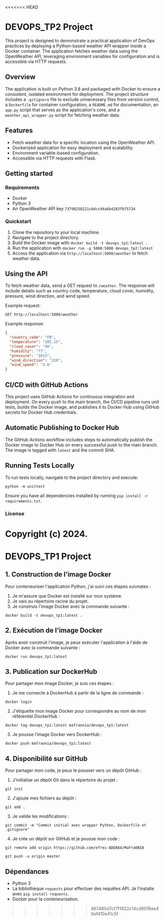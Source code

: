 <<<<<<< HEAD
# DEVOPS_TP2 Project

This project is designed to demonstrate a practical application of DevOps practices by deploying a Python-based weather API wrapper inside a Docker container. The application fetches weather data using the OpenWeather API, leveraging environment variables for configuration and is accessible via HTTP requests.

## Overview

The application is built on Python 3.8 and packaged with Docker to ensure a consistent, isolated environment for deployment. The project structure includes a `.gitignore` file to exclude unnecessary files from version control, a `Dockerfile` for container configuration, a `README.md` for documentation, an `app.py` script that serves as the application's core, and a `weather_api_wrapper.py` script for fetching weather data.

## Features

- Fetch weather data for a specific location using the OpenWeather API.
- Dockerized application for easy deployment and scalability.
- Environment variable-based configuration.
- Accessible via HTTP requests with Flask.

## Getting started

### Requirements

- Docker
- Python 3
- An OpenWeather API key `73798258221c6dcc94a6b4283fb75734`

### Quickstart

1. Clone the repository to your local machine.
2. Navigate to the project directory.
3. Build the Docker image with `docker build -t devops_tp2:latest .`
4. Run the application with `docker run -p 5000:5000 devops_tp2:latest`
5. Access the application via `http://localhost:5000/weather` to fetch weather data.

## Using the API

To fetch weather data, send a GET request to `/weather`. The response will include details such as country code, temperature, cloud cover, humidity, pressure, wind direction, and wind speed.

Example request:
```
GET http://localhost:5000/weather
```

Example response:
```json
{
  "country_code": "FR",
  "temperature": "285.15",
  "cloud_cover": "90",
  "humidity": "77",
  "pressure": "1013",
  "wind_direction": "220",
  "wind_speed": "3.6"
}
```

## CI/CD with GitHub Actions

This project uses GitHub Actions for continuous integration and deployment. On every push to the main branch, the CI/CD pipeline runs unit tests, builds the Docker image, and publishes it to Docker Hub using GitHub secrets for Docker Hub credentials.

## Automatic Publishing to Docker Hub

The GitHub Actions workflow includes steps to automatically publish the Docker image to Docker Hub on every successful push to the main branch. The image is tagged with `latest` and the commit SHA.

## Running Tests Locally

To run tests locally, navigate to the project directory and execute:
```
python -m unittest
```

Ensure you have all dependencies installed by running `pip install -r requirements.txt`.

### License

Copyright (c) 2024.
=======
# DEVOPS_TP1 Project

## 1. Construction de l'image Docker
Pour conteneuriser l'application Python, j'ai suivi ces étapes suivnates :

1. Je m'assure que Docker est installé sur mon système.
2. Je vais au répertoire racine du projet.
3. Je construis l'image Docker avec la commande suivante :
```
docker build -t devops_tp1:latest .
```

## 2. Exécution de l'image Docker
Après avoir construit l'image, je peux exécuter l'application à l'aide de Docker avec la commande suivante :
```
docker run devops_tp1:latest
```

## 3. Publication sur DockerHub
Pour partager mon image Docker, je suis ces étapes :
1. Je me connecte à DockerHub à partir de la ligne de commande :
```
docker login
```
2. J'étiquette mon image Docker pour correspondre au nom de mon référentiel DockerHub :
```
docker tag devops_tp1:latest mafraonia/devops_tp1:latest  

```
3. Je pousse l'image Docker vers DockerHub :
```
docker push mafraonia/devops_tp1:latest  

```

## 4. Disponibilité sur GitHub
Pour partager mon code, je peux le pousser vers un dépôt GitHub :
1. J'initialise un dépôt Git dans le répertoire du projet :
```
git init
```
2. J'ajoute mes fichiers au dépôt :
```
git add .
```
3. Je valide les modifications :
```
git commit -m "Commit initial avec wrapper Python, Dockerfile et .gitignore"

```
4. Je crée un dépôt sur GitHub et je pousse mon code :
```
git remote add origin https://github.com/efrei-ADDA84/MaFraONIA  

git push -u origin master

```

## Dépendances
- Python 3
- La bibliothèque `requests` pour effectuer des requêtes API. Je l'installe avec `pip install requests`.
- Docker pour la conteneurisation.

>>>>>>> 467485d7cf7f1622c14cd8016ee40ef410e41c5f
